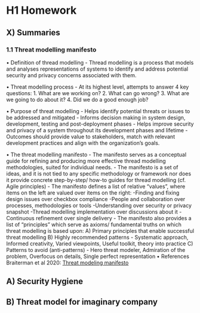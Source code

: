 # H1 Homework

## X) Summaries

### 1.1 Threat modelling manifesto

•	Definition of thread modelling
    - Thread modelling is a process that models and analyses representations of systems to identify and address potential security and privacy concerns associated with them.
    
•	Threat modelling process
    - At its highest level, attempts to answer 4 key questions:
    1. What are we working on?
    2. What can go wrong?
    3. What are we going to do about it?
    4. Did we do a good enough job?
    
•	Purpose of threat modelling
    - Helps identify potential threats or issues to be addressed and mitigated
    - Informs decision making in system design, development, testing and post-deployment phases 
    - Helps improve security and privacy of a system throughout its development phases and lifetime
    - Outcomes should provide value to stakeholders, match with relevant development practices and align with the organization’s goals.
    
•	The threat modelling manifesto
    - The manifesto serves as a conceptual guide for refining and producing more effective thread modelling methodologies, suited for individual needs. 
    - The manifesto is a set of ideas, and it is not tied to any specific methodology or framework nor does it provide concrete step-by-step/ how-to guides for thread modelling 
      (cf. Agile principles)
    - The manifesto defines a list of relative “values”, where items on the left are valued over items on the right:
        -Finding and fixing design issues over checkbox compliance
        -People and collaboration over processes, methodologies or tools
        -Understanding over security or privacy snapshot
        -Thread modelling implementation over discussions about it
        -Continuous refinement over single delivery
    - The manifesto also provides a list of “principles” which serve as axioms/ fundamental truths on which threat modelling is based upon:
        A) Primary principles that enable successful threat modelling
        B) Highly recommended patterns
            - Systematic approach, Informed creativity, Varied viewpoints, Useful toolkit, theory into practice
        C) Patterns to avoid (anti-patterns)
            - Hero threat modeler, Admiration of the problem, Overfocus on details, Single perfect representation
•	References
    Braiterman et al 2020: [Threat modeling manifesto](https://www.threatmodelingmanifesto.org/)


## A) Security Hygiene

## B) Threat model for imaginary company

